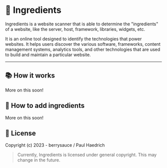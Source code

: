 # 🧪 Ingredients

Ingredients is a website scanner that is able to determine the "ingredients" of a website, like the server, host, framework, libraries, widgets, etc.

It is an online tool designed to identify the technologies that power websites. It helps users discover the various software, frameworks, content management systems, analytics tools, and other technologies that are used to build and maintain a particular website.


---


## 📚 How it works

More on this soon!


## 🧩 How to add ingredients

More on this soon!


## 📄 License

Copyright (c) 2023 - berrysauce / Paul Haedrich

> Currently, Ingredients is licensed under general copyright. This may change in the future.
